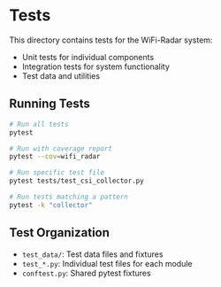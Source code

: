 # Tests

This directory contains tests for the WiFi-Radar system:

- Unit tests for individual components
- Integration tests for system functionality
- Test data and utilities

## Running Tests

```bash
# Run all tests
pytest

# Run with coverage report
pytest --cov=wifi_radar

# Run specific test file
pytest tests/test_csi_collector.py

# Run tests matching a pattern
pytest -k "collector"
```

## Test Organization

- `test_data/`: Test data files and fixtures
- `test_*.py`: Individual test files for each module
- `conftest.py`: Shared pytest fixtures
